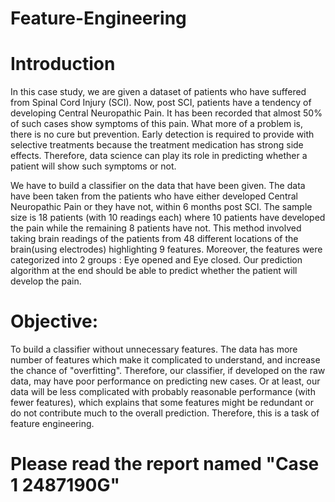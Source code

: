 # Feature-Engineering

# Introduction


In this case study, we are given a dataset of patients who have suffered from Spinal Cord Injury (SCI). Now, post SCI, patients have a tendency of developing Central Neuropathic Pain. It has been recorded that almost 50% of such cases show symptoms of this pain. What more of a problem is, there is no cure but prevention. Early detection is required to provide with selective treatments because the treatment medication has strong side effects. Therefore, data science can play its role in predicting whether a patient will show such symptoms or not.  

We have to build a classifier on the data that have been given. The data have been taken from the patients who have either developed Central Neuropathic Pain or they have not, within 6 months post SCI. The sample size is 18 patients (with 10 readings each) where 10 patients have developed the pain while the remaining 8 patients have not. This method involved taking brain readings of the patients from 48 different locations of the brain(using electrodes) highlighting 9 features.  Moreover, the features were categorized into 2 groups : Eye opened and Eye closed. Our prediction algorithm at the end should be able to predict whether the patient will develop the pain.

# Objective: 
To build a classifier without unnecessary features. 
The data has more number of features which make it complicated to understand, and increase the chance of "overfitting". Therefore, our classifier, if developed on the raw data, may have poor performance on predicting new cases. Or at least, our data will be less complicated with probably reasonable performance (with fewer features), which explains that some features might be redundant or do not contribute much to the overall prediction. Therefore, this is a task of feature engineering.

# Please read the report named "Case 1 2487190G"
